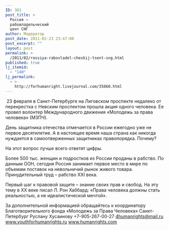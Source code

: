 ```yaml
---
ID: 361
post_title: >
  Россия –
  рабовладельческий
  цент СНГ
author: Модератор
post_date: 2011-02-23 23:47:00
post_excerpt: ""
layout: post
permalink: >
  /2011/02/rossiya-rabovladel-cheskij-tsent-sng.html
published: true
lj_itemid:
  - "140"
lj_permalink:
  - >
    http://forhumanright.livejournal.com/35860.html
---
```

&nbsp;23 февраля в Санкт-Петербурге на Лиговском проспекте недалеко от перекрестка с Невским проспектом прошла акция одного человека. Ее провел волонтер Международного движения &laquo;Молодежь за права человека&raquo; (МЗПЧ). 

День защитника отечества отмечается в России ежегодно уже не первое десятилетие. А в настоящее время наша страна как никогда нуждается в самоотверженных защитниках правопорядка. Почему? 

На этот вопрос лучше всего ответят цифры. 

Более 500 тыс. женщин и подростков из России проданы в рабство. По данным ООН, сегодня Россия занимает первое место в мире по объемам поставок на невольничий рынок живого товара. Принудительный труд &ndash; рабство XXI века.

Первый шаг к правовой защите &ndash; знание своих прав и свобод. На эту тему в ХХ веке писал Л. Рон Хаббард: &laquo;Права человека должны стать реальностью, а не идеалистической мечтой&raquo;.

За дополнительной информацией обращайтесь к координатору
Благотворительного фонда &laquo;Молодежь за Права Человека&raquo; Санкт-Петербург
Руслану Хусаинову
+7-905-267-00-27
4humanrights@mail.ru
www.youthforhumanrights.ru
www.humanrights.com